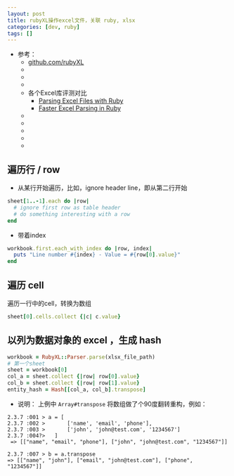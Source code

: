 ```yaml
---
layout: post
title: rubyXL操作excel文件，关联 ruby, xlsx
categories: [dev, ruby]
tags: []
---
```


* 参考： 
  * [github.com/rubyXL](https://github.com/weshatheleopard/rubyXL)
  * []()
  * []()
  * []()
  * 各个Excel库评测对比
    * [Parsing Excel Files with Ruby](https://spin.atomicobject.com/2017/03/22/parsing-excel-files-ruby/)
    * [Faster Excel Parsing in Ruby](https://blog.schembri.me/post/faster-excel-parsing-in-ruby/)
  * []()
  * []()
  * []()
  * []()
  * []()


## 遍历行 / row

* 从某行开始遍历，比如，ignore header line，即从第二行开始

~~~ruby
sheet[1..-1].each do |row|
  # ignore first row as table header
  # do something interesting with a row
end
~~~

* 带着index
~~~ruby
workbook.first.each_with_index do |row, index|
  puts "Line number #{index} - Value = #{row[0].value}"
end
~~~


## 遍历 cell

遍历一行中的cell，转换为数组

~~~ruby
sheet[0].cells.collect {|c| c.value}
~~~


## 以列为数据对象的 excel ，生成 hash

~~~ruby
workbook = RubyXL::Parser.parse(xlsx_file_path)
# 第一个sheet
sheet = workbook[0]
col_a = sheet.collect {|row| row[0].value}
col_b = sheet.collect {|row| row[1].value}
entity_hash = Hash[[col_a, col_b].transpose]
~~~

* 说明： 上例中 `Array#transpose` 将数组做了个90度翻转重构，例如： 

~~~
2.3.7 :001 > a = [
2.3.7 :002 >       ['name', 'email', 'phone'],
2.3.7 :003 >       ['john', 'john@test.com', '1234567']
2.3.7 :004?>   ] 
 => [["name", "email", "phone"], ["john", "john@test.com", "1234567"]] 

2.3.7 :007 > b = a.transpose
=> [["name", "john"], ["email", "john@test.com"], ["phone", "1234567"]]
~~~


















































